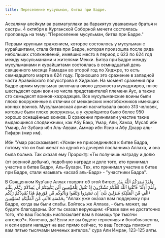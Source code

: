 ```yaml
---
title: Переселение мусульман, битва при Бадре.
---
```


Ассаляму алейкум ва рахматуллахи ва баракятух уважаемые братья и сестры.
4 октября в Курганской Соборной мечети состоялась проповедь на тему: "Переселение мусульман, битва при Бадре."

Первым крупным сражением, которое состоялось у мусульман с курайшитами, стала битва при Бадре, которая произошла после ряда небольших столкновений, имевших место в период с 623 по 624 год между мусульманами и жителями Мекки.
Битва при Бадре между мусульманами и курайшитами состоялась в семнадцатый день священного месяца Рамадан во второй год по Хиджре, то есть семнадцатого марта в 624 году. Произошло это сражение в западной части Аравийского полуострова в Хиджазе.
На момент сражения при Бадре армия мусульман включала около девяноста мухаджиров, плюс шестьдесят один воин из числа представителей племени Аус, а также сто семьдесят воинов-хазраджцев. Все мусульманские воины были плохо вооруженные в отличии от мекканских многобожников имеющих конных воинов.
Мусульманская армия насчитывала около 313 человек, которые были плохо вооружены, а у курайшитов было более 950 хорошо оснащённых воинов. В сражении принимали участие такие выдающиеся сподвижники, как Абу Бакр, Умар, Али, Хамза, Мусаб ибн Умаир, Аз-Зубаир ибн Аль-Аввам, Аммар ибн Ясир и Абу Дхарр аль-Гифари (мир им).

Ибн 'Умар рассказывает: «Усман не присоединился к битве Бадра, потому что он был женат на одной из дочерей посланника Аллаха, и она была больна. Так сказал ему Пророкﷺ «Ты получишь награду и долю (от военной добычи), подобную награде и доле того, кто принимал участие в битве Бадр», Аль-Бухари.
Тех, кто принимал участие в битве при Бадре, стали называть «асхаб аль-Бадр» - "участники Бадра".

В Священном Кур'ане Аллах говорит об этой битве:
وَلَقَدْ نَصَرَكُمُ ٱللَّهُ بِبَدْرٍ وَأَنتُمْ أَذِلَّةٌ ۖ فَٱتَّقُوا ٱللَّهَ لَعَلَّكُمْ تَشْكُرُونَ
إِذْ تَقُولُ لِلْمُؤْمِنِينَ أَلَن يَكْفِيَكُمْ أَن يُمِدَّكُمْ رَبُّكُم بِثَلَٰثَةِ ءَالَٰفٍ مِّنَ ٱلْمَلَٰٓئِكَةِ مُنزَلِينَ
بَلَىٰٓ ۚ إِن تَصْبِرُوا وَتَتَّقُوا وَيَأْتُوكُم مِّن فَوْرِهِمْ هَٰذَا يُمْدِدْكُمْ رَبُّكُم بِخَمْسَةِ ءَالَٰفٍ مِّنَ ٱلْمَلَٰٓئِكَةِ مُسَوِّمِينَ
"Аллах уже оказал вам поддержку при Бадре, когда вы были слабы. Бойтесь же Аллаха, - быть может, вы будете благодарны. Вот ты сказал верующим: «Разве вам не достаточно того, что ваш Господь ниспосылает вам в помощь три тысячи ангелов?». Конечно, да! Если же вы будете терпеливы и богобоязненны, и если враги нападут на вас прямо сейчас, 
то ваш Господь поможет вам пятью тысячами меченых ангелов." сура Али Имран, 123-125 аяты.
